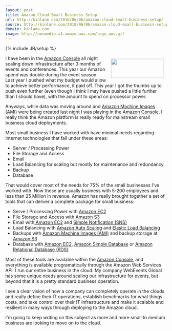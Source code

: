 ```yaml
---
layout: post
title: Amazon Cloud Small Business Setup
url: http://kinlane.com/2010/06/06/amazon-cloud-small-business-setup/
source: http://kinlane.com/2010/06/06/amazon-cloud-small-business-setup/
domain: kinlane.com
image: http://awsmedia.s3.amazonaws.com/logo_aws.gif
---
```

{% include JB/setup %}<p><img style="padding: 10px;" title="Amazon Web  Services" src="http://awsmedia.s3.amazonaws.com/logo_aws.gif" alt="" width="164" height="60" align="right" />I have been in the <a href="http://aws.amazon.com/console/">Amazon Console</a> all night scaling down infrastructure after 3 months of events and conferences.  This year our Amazon spend was double during the event season.  Last year I pushed what my budget would allow to achieve better performance, it paid off.  This year I got the thumbs up to push even further (even though I think I may have pushed a little further than I should have), with the amount to spend on processor power.<p></p>
Anyways, while data was moving around and <a href="http://developer.amazonwebservices.com/connect/kbcategory.jspa?categoryID=171">Amazon  Machine Images (AMI)</a> were being created last night I was playing in the <a href="http://aws.amazon.com/console/">Amazon Console</a>.   I really think the Amazon platform is really ready for mainstream small business cloud deployments.<p></p>
Most small business I have worked with have minimal needs regarding Internet technologies that fall under these areas:
<ul class="mainlist">
	<li>Server / Processing Power</li>
	<li>File Storage and Access</li>
	<li>Email</li>
	<li>Load Balancing for scaling but mostly for maintenance and redundancy.</li>
	<li>Backup</li>
	<li>Database</li>
</ul>
That would cover most of the needs for 75% of the small businesses I've worked with.  Now these are usually business with 5-200 employees and less than 25 Million in revenue.  Amazon has really brought together a set of tools that can deliver a complete package for small business:
<ul class="mainlist">
	<li>Serve / Processing Power with <a href="http://aws.amazon.com/ec2/">Amazon EC2</a></li>
	<li>File Storage and Access with <a href="http://aws.amazon.com/s3/">Amazon S3</a></li>
	<li>Email with<a href="http://aws.amazon.com/ec2/"> Amazon EC2</a> and <a href="http://aws.amazon.com/s3/">Simple Notification (SNS)</a></li>
	<li>Load Balancing with <a href="http://aws.amazon.com/autoscaling/">Amazon Auto Scaling</a> and <a href="http://aws.amazon.com/elasticloadbalancing/">Elastic Load Balancing</a></li>
	<li>Backups with <a href="http://developer.amazonwebservices.com/connect/kbcategory.jspa?categoryID=171">Amazon Machine Images (AMI)</a> and backup storage at <a href="http://aws.amazon.com/s3/">Amazon  S3</a></li>
	<li>Database with <a href="http://aws.amazon.com/ec2/">Amazon EC2</a>, <a href="http://aws.amazon.com/simpledb/">Amazon Simple Database</a> or <a href="http://aws.amazon.com/rds/">Amazon Relational Database (RDS)</a></li>
</ul>
Most of these tools are available within the <a href="http://aws.amazon.com/console/">Amazon Console</a>, and everything is available programatically through the Amazon Web Services API. I run our entire business in the cloud. My company WebEvents Global has some unique needs around scaling our infrastructure for events, but beyond that it is a pretty standard business operation.<p></p>
I see a clear vision of how a company can completely operate in the clouds and really define their IT operations, establish benchmarks for what things costs, and take control over their IT infrastructure and make it scalable and resilient in many ways through deploying to the Amazon cloud.<p></p>
I'm going to keep writing on this subject as more and more small to medium business are looking to move on to the cloud.</p>
